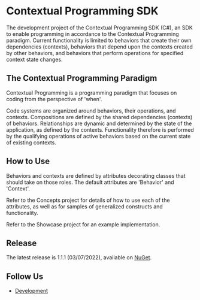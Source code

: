 # Contextual Programming SDK
The development project of the Contextual Programming SDK (C#), an SDK to enable programming in 
accordance to the Contextual Programming paradigm.
Current functionality is limited to behaviors that create their own dependencies (contexts), 
behaviors that depend upon the contexts created by other behaviors, and behaviors that perform 
operations for specified context state changes.

## The Contextual Programming Paradigm
Contextual Programming is a programming paradigm that focuses on coding from the perspective of 'when'. 

Code systems are organized around behaviors, their operations, and contexts. 
Compositions are defined by the shared dependencies (contexts) of behaviors. 
Relationships are dynamic and determined by the state of the application, as defined by the contexts. 
Functionality therefore is performed by the qualifying operations of active behaviors based on 
the current state of existing contexts.

## How to Use
Behaviors and contexts are defined by attributes decorating classes that should take on 
those roles. The default attributes are 'Behavior' and 'Context'.

Refer to the Concepts project for details of how to use each of the attributes, as well as for 
samples of generalized constructs and functionality.

Refer to the Showcase project for an example implementation.

## Release
The latest release is 1.1.1 (03/07/2022), available on [NuGet](https://www.nuget.org/packages/ContextualProgramming/).

## Follow Us
* [Development](https://trello.com/b/IYk7na3D/contextual-programming)